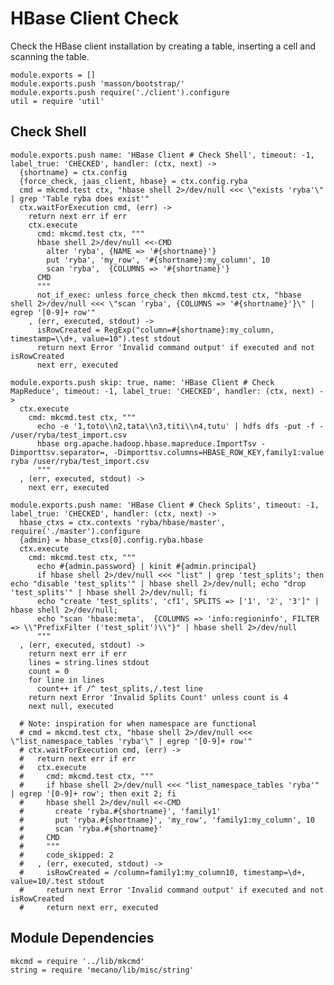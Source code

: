 
# HBase Client Check

Check the HBase client installation by creating a table, inserting a cell and
scanning the table.

    module.exports = []
    module.exports.push 'masson/bootstrap/'
    module.exports.push require('./client').configure
    util = require 'util'

## Check Shell

    module.exports.push name: 'HBase Client # Check Shell', timeout: -1, label_true: 'CHECKED', handler: (ctx, next) ->
      {shortname} = ctx.config
      {force_check, jaas_client, hbase} = ctx.config.ryba
      cmd = mkcmd.test ctx, "hbase shell 2>/dev/null <<< \"exists 'ryba'\" | grep 'Table ryba does exist'"
      ctx.waitForExecution cmd, (err) ->
        return next err if err
        ctx.execute
          cmd: mkcmd.test ctx, """
          hbase shell 2>/dev/null <<-CMD
            alter 'ryba', {NAME => '#{shortname}'}
            put 'ryba', 'my_row', '#{shortname}:my_column', 10
            scan 'ryba',  {COLUMNS => '#{shortname}'}
          CMD
          """
          not_if_exec: unless force_check then mkcmd.test ctx, "hbase shell 2>/dev/null <<< \"scan 'ryba', {COLUMNS => '#{shortname}'}\" | egrep '[0-9]+ row'"
        , (err, executed, stdout) ->
          isRowCreated = RegExp("column=#{shortname}:my_column, timestamp=\\d+, value=10").test stdout
          return next Error 'Invalid command output' if executed and not isRowCreated
          next err, executed
    
    module.exports.push skip: true, name: 'HBase Client # Check MapReduce', timeout: -1, label_true: 'CHECKED', handler: (ctx, next) ->
      ctx.execute
        cmd: mkcmd.test ctx, """
          echo -e '1,toto\\n2,tata\\n3,titi\\n4,tutu' | hdfs dfs -put -f - /user/ryba/test_import.csv
          hbase org.apache.hadoop.hbase.mapreduce.ImportTsv -Dimporttsv.separator=, -Dimporttsv.columns=HBASE_ROW_KEY,family1:value ryba /user/ryba/test_import.csv
          """
      , (err, executed, stdout) ->
        next err, executed

    module.exports.push name: 'HBase Client # Check Splits', timeout: -1, label_true: 'CHECKED', handler: (ctx, next) ->
      hbase_ctxs = ctx.contexts 'ryba/hbase/master', require('./master').configure
      {admin} = hbase_ctxs[0].config.ryba.hbase
      ctx.execute
        cmd: mkcmd.test ctx, """
          echo #{admin.password} | kinit #{admin.principal}
          if hbase shell 2>/dev/null <<< "list" | grep 'test_splits'; then echo "disable 'test_splits'" | hbase shell 2>/dev/null; echo "drop 'test_splits'" | hbase shell 2>/dev/null; fi
          echo "create 'test_splits', 'cf1', SPLITS => ['1', '2', '3']" | hbase shell 2>/dev/null;
          echo "scan 'hbase:meta',  {COLUMNS => 'info:regioninfo', FILTER => \\"PrefixFilter ('test_split')\\"}" | hbase shell 2>/dev/null
          """
      , (err, executed, stdout) ->
        return next err if err
        lines = string.lines stdout
        count = 0
        for line in lines
          count++ if /^ test_splits,/.test line
        return next Error 'Invalid Splits Count' unless count is 4
        next null, executed

      # Note: inspiration for when namespace are functional
      # cmd = mkcmd.test ctx, "hbase shell 2>/dev/null <<< \"list_namespace_tables 'ryba'\" | egrep '[0-9]+ row'"
      # ctx.waitForExecution cmd, (err) ->
      #   return next err if err
      #   ctx.execute
      #     cmd: mkcmd.test ctx, """
      #     if hbase shell 2>/dev/null <<< "list_namespace_tables 'ryba'" | egrep '[0-9]+ row'; then exit 2; fi
      #     hbase shell 2>/dev/null <<-CMD
      #       create 'ryba.#{shortname}', 'family1'
      #       put 'ryba.#{shortname}', 'my_row', 'family1:my_column', 10
      #       scan 'ryba.#{shortname}'
      #     CMD
      #     """
      #     code_skipped: 2
      #   , (err, executed, stdout) ->
      #     isRowCreated = /column=family1:my_column10, timestamp=\d+, value=10/.test stdout
      #     return next Error 'Invalid command output' if executed and not isRowCreated
      #     return next err, executed

## Module Dependencies

    mkcmd = require '../lib/mkcmd'
    string = require 'mecano/lib/misc/string'

